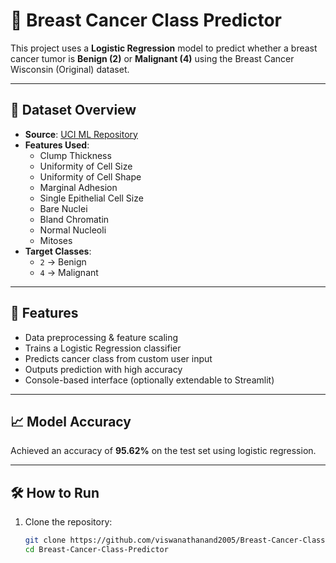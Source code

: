 # 🧠 Breast Cancer Class Predictor

This project uses a **Logistic Regression** model to predict whether a breast cancer tumor is **Benign (2)** or **Malignant (4)** using the Breast Cancer Wisconsin (Original) dataset.

---

## 📌 Dataset Overview

- **Source**: [UCI ML Repository](https://archive.ics.uci.edu/ml/datasets/Breast+Cancer+Wisconsin+%28Original%29)
- **Features Used**:
  - Clump Thickness
  - Uniformity of Cell Size
  - Uniformity of Cell Shape
  - Marginal Adhesion
  - Single Epithelial Cell Size
  - Bare Nuclei
  - Bland Chromatin
  - Normal Nucleoli
  - Mitoses
- **Target Classes**:
  - `2` → Benign
  - `4` → Malignant

---

## 🚀 Features

- Data preprocessing & feature scaling
- Trains a Logistic Regression classifier
- Predicts cancer class from custom user input
- Outputs prediction with high accuracy
- Console-based interface (optionally extendable to Streamlit)

---

## 📈 Model Accuracy

Achieved an accuracy of **95.62%** on the test set using logistic regression.

---

## 🛠️ How to Run

1. Clone the repository:
   ```bash
   git clone https://github.com/viswanathanand2005/Breast-Cancer-Class-Predictor.git
   cd Breast-Cancer-Class-Predictor
